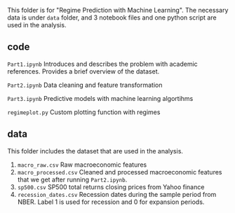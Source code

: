 This folder is for "Regime Prediction with Machine Learning". The necessary data is under ```data``` folder, and 3 notebook files and one python script are used in the analysis.

## code

```Part1.ipynb``` Introduces and describes the problem with academic references. Provides a brief overview of the dataset.

```Part2.ipynb``` Data cleaning and feature transformation

```Part3.ipynb``` Predictive models with machine learning algortihms

```regimeplot.py``` Custom plotting function with regimes

## data

This folder includes the dataset that are used in the analysis.

1. ```macro_raw.csv``` Raw macroeconomic features
2. ```macro_processed.csv``` Cleaned and processed macroeconomic features that we get after running ```Part2.ipynb```.
2. ```sp500.csv``` SP500 total returns closing prices from Yahoo finance
3. ```recession_dates.csv``` Recession dates during the sample period from NBER. Label 1 is used for recession and 0 for expansion periods.
